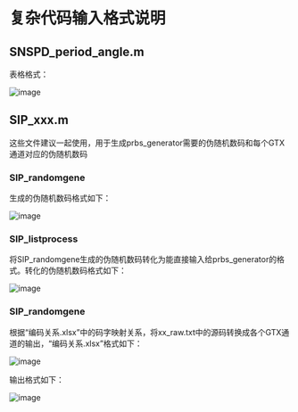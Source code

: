 # 复杂代码输入格式说明
## SNSPD_period_angle.m
表格格式：

![image](https://github.com/user-attachments/assets/208e22f9-c292-49eb-9bd1-f99b29b0a7ef)
## SIP_xxx.m
这些文件建议一起使用，用于生成prbs_generator需要的伪随机数码和每个GTX通道对应的伪随机数码
### SIP_randomgene
生成的伪随机数码格式如下：

![image](https://github.com/user-attachments/assets/303a702a-d8c5-4793-8767-98f9984a42e1)
### SIP_listprocess
将SIP_randomgene生成的伪随机数码转化为能直接输入给prbs_generator的格式。转化的伪随机数码格式如下：

![image](https://github.com/user-attachments/assets/a5409d3d-b79b-4046-9f27-e117fc7beb53)
### SIP_randomgene
根据“编码关系.xlsx”中的码字映射关系，将xx_raw.txt中的源码转换成各个GTX通道的输出，“编码关系.xlsx”格式如下：

![image](https://github.com/user-attachments/assets/38bfde6d-6d3f-43f4-bed5-fb7b7fd28fe2)

输出格式如下：

![image](https://github.com/user-attachments/assets/c791ec6b-51db-48de-943f-8977f116ea69)


